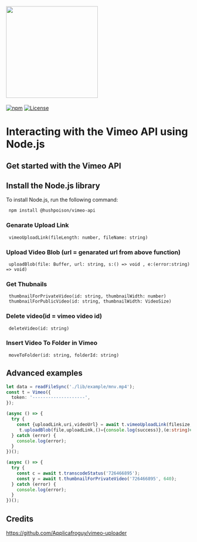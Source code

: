# <img src="https://user-images.githubusercontent.com/33762/33720344-abc20bb8-db31-11e7-8362-59a4985aeff0.png" width="250" />

[![npm](https://img.shields.io/npm/v/vimeo.svg?style=flat-square)](https://www.npmjs.com/package/vimeo)
[![License](https://img.shields.io/github/license/vimeo/vimeo.js.svg)](https://www.npmjs.com/package/vimeo)

# Interacting with the Vimeo API using Node.js

## Get started with the Vimeo API

## Install the Node.js library

To install Node.js, run the following command:

     npm install @hushpoison/vimeo-api



### Genarate Upload Link 
     vimeoUploadLink(fileLength: number, fileName: string)
     
### Upload Video Blob (url = genarated url from above function)
     uploadBlob(file: Buffer, url: string, s:() => void , e:(error:string) => void)
     
### Get Thubnails
     thumbnailForPrivateVideo(id: string, thumbnailWidth: number)
     thumbnailForPublicVideo(id: string, thumbnailWidth: VideoSize)

### Delete video(id = vimeo video id)
     deleteVideo(id: string)
     
### Insert Video To Folder in Vimeo
     moveToFolder(id: string, folderId: string)
     
## Advanced examples     
```ts
let data = readFileSync('./lib/example/mnv.mp4');
const t = Vimeo({
  token: '--------------------',
});

(async () => {
  try {
    const {uploadLink,uri,videoUrl} = await t.vimeoUploadLink(filesize, 'filename'); //filesize is (buffer length) size of the upload file
     t.uploadBlob(file,uploadLink,()={console.log(success)},(e:string)=>{console.log(error)}) //file must be buffer or blob
  } catch (error) {
    console.log(error);
  }
})();

(async () => {
  try {
    const c = await t.transcodeStatus('726466895');
    const y = await t.thumbnailForPrivateVideo('726466895', 640);
  } catch (error) {
    console.log(error);
  }
})();
```

## Credits
  https://github.com/Applicafroguy/vimeo-uploader
